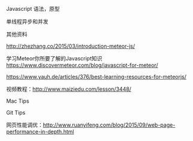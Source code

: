 Javascript 语法，原型

单线程异步和并发

其他资料

http://zhezhang.co/2015/03/introduction-meteor-js/

学习Meteor你所要了解的Javascript知识
https://www.discovermeteor.com/blog/javascript-for-meteor/

https://www.yauh.de/articles/376/best-learning-resources-for-meteorjs/

视频教程：http://www.maiziedu.com/lesson/3448/

Mac Tips

Git Tips

网页性能调优：http://www.ruanyifeng.com/blog/2015/09/web-page-performance-in-depth.html